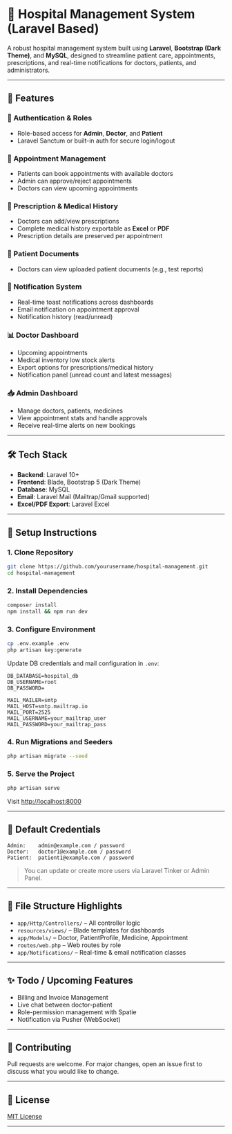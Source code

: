 # 🏥 Hospital Management System (Laravel Based)

A robust hospital management system built using **Laravel**, **Bootstrap (Dark Theme)**, and **MySQL**, designed to streamline patient care, appointments, prescriptions, and real-time notifications for doctors, patients, and administrators.

---

## 🚀 Features

### 🔐 Authentication & Roles

* Role-based access for **Admin**, **Doctor**, and **Patient**
* Laravel Sanctum or built-in auth for secure login/logout

### 📅 Appointment Management

* Patients can book appointments with available doctors
* Admin can approve/reject appointments
* Doctors can view upcoming appointments

### 💊 Prescription & Medical History

* Doctors can add/view prescriptions
* Complete medical history exportable as **Excel** or **PDF**
* Prescription details are preserved per appointment

### 📂 Patient Documents

* Doctors can view uploaded patient documents (e.g., test reports)

### 📢 Notification System

* Real-time toast notifications across dashboards
* Email notification on appointment approval
* Notification history (read/unread)

### 📊 Doctor Dashboard

* Upcoming appointments
* Medical inventory low stock alerts
* Export options for prescriptions/medical history
* Notification panel (unread count and latest messages)

### 📥 Admin Dashboard

* Manage doctors, patients, medicines
* View appointment stats and handle approvals
* Receive real-time alerts on new bookings

---

## 🛠️ Tech Stack

* **Backend**: Laravel 10+
* **Frontend**: Blade, Bootstrap 5 (Dark Theme)
* **Database**: MySQL
* **Email**: Laravel Mail (Mailtrap/Gmail supported)
* **Excel/PDF Export**: Laravel Excel

---

## 🔧 Setup Instructions

### 1. Clone Repository

```bash
git clone https://github.com/yourusername/hospital-management.git
cd hospital-management
```

### 2. Install Dependencies

```bash
composer install
npm install && npm run dev
```

### 3. Configure Environment

```bash
cp .env.example .env
php artisan key:generate
```

Update DB credentials and mail configuration in `.env`:

```env
DB_DATABASE=hospital_db
DB_USERNAME=root
DB_PASSWORD=

MAIL_MAILER=smtp
MAIL_HOST=smtp.mailtrap.io
MAIL_PORT=2525
MAIL_USERNAME=your_mailtrap_user
MAIL_PASSWORD=your_mailtrap_pass
```

### 4. Run Migrations and Seeders

```bash
php artisan migrate --seed
```

### 5. Serve the Project

```bash
php artisan serve
```

Visit [http://localhost:8000](http://localhost:8000)

---

## 🧪 Default Credentials

```
Admin:    admin@example.com / password
Doctor:   doctor1@example.com / password
Patient:  patient1@example.com / password
```

> You can update or create more users via Laravel Tinker or Admin Panel.

---

## 📂 File Structure Highlights

* `app/Http/Controllers/` – All controller logic
* `resources/views/` – Blade templates for dashboards
* `app/Models/` – Doctor, PatientProfile, Medicine, Appointment
* `routes/web.php` – Web routes by role
* `app/Notifications/` – Real-time & email notification classes

---

## ✨ Todo / Upcoming Features

* Billing and Invoice Management
* Live chat between doctor-patient
* Role-permission management with Spatie
* Notification via Pusher (WebSocket)

---

## 🤝 Contributing

Pull requests are welcome. For major changes, open an issue first to discuss what you would like to change.

---

## 📄 License

[MIT License](LICENSE)

---

